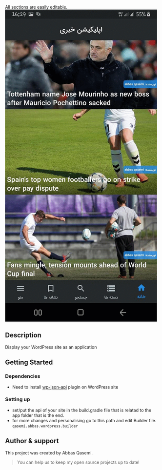 All sections are easily editable.
![](media/screenshot.gif)
## Description

Display your WordPress site as an application

## Getting Started

### Dependencies

* Need to install [wp-json-api](https://github.com/dphiffer/wp-json-api) plugin on WordPress site

### Setting up

* set/put the api of your site in the build.gradle file that is relatad to the app folder
that is the end.
* for more changes and personalising go to this path and edit Builder file.
```qasemi.abbas.wordpress.builder```

## Author & support
This project was created by Abbas Qasemi.
> You can help us to keep my open source projects up to date!